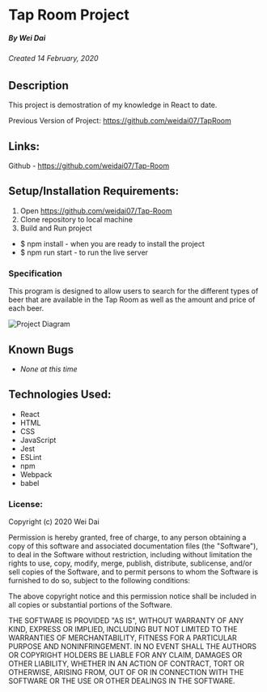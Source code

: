 # Tap Room Project
##### By Wei Dai
###### Created 14 February, 2020

## Description

This project is demostration of my knowledge in React to date. 

Previous Version of Project: https://github.com/weidai07/TapRoom 

## Links:

Github - https://github.com/weidai07/Tap-Room

## Setup/Installation Requirements:

1. Open https://github.com/weidai07/Tap-Room
2. Clone repository to local machine 
3. Build and Run project

  - $ npm install - when you are ready to install the project 
  - $ npm run start - to run the live server

### Specification

This program is designed to allow users to search for the different types of beer that are available in the Tap Room as well as the amount and price of each beer. 

![Project Diagram](/ProjectDiagram.png)

## Known Bugs

* _None at this time_

## Technologies Used:

* React
* HTML
* CSS
* JavaScript
* Jest
* ESLint
* npm
* Webpack
* babel

### License:

Copyright (c) 2020 Wei Dai

Permission is hereby granted, free of charge, to any person obtaining a copy of this software and associated documentation files (the "Software"), to deal in the Software without restriction, including without limitation the rights to use, copy, modify, merge, publish, distribute, sublicense, and/or sell copies of the Software, and to permit persons to whom the Software is furnished to do so, subject to the following conditions:

The above copyright notice and this permission notice shall be included in all copies or substantial portions of the Software.

THE SOFTWARE IS PROVIDED "AS IS", WITHOUT WARRANTY OF ANY KIND, EXPRESS OR IMPLIED, INCLUDING BUT NOT LIMITED TO THE WARRANTIES OF MERCHANTABILITY, FITNESS FOR A PARTICULAR PURPOSE AND NONINFRINGEMENT. IN NO EVENT SHALL THE AUTHORS OR COPYRIGHT HOLDERS BE LIABLE FOR ANY CLAIM, DAMAGES OR OTHER LIABILITY, WHETHER IN AN ACTION OF CONTRACT, TORT OR OTHERWISE, ARISING FROM, OUT OF OR IN CONNECTION WITH THE SOFTWARE OR THE USE OR OTHER DEALINGS IN THE SOFTWARE.
